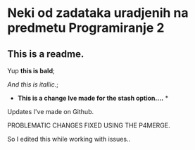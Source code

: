 # Neki od zadataka uradjenih na predmetu Programiranje 2

## This is a readme.

Yup **this is bald**;

*And this is itallic.*;

* **This is a change Ive made for the stash option....** *


Updates I've made on Github.

PROBLEMATIC CHANGES FIXED USING THE P4MERGE.

So I edited this while working with issues..
